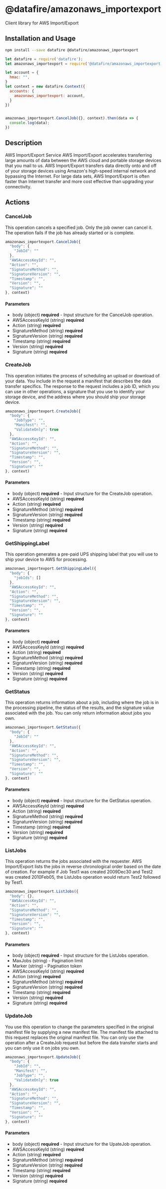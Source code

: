 # @datafire/amazonaws_importexport

Client library for AWS Import/Export

## Installation and Usage
```bash
npm install --save datafire @datafire/amazonaws_importexport
```

```js
let datafire = require('datafire');
let amazonaws_importexport = require('@datafire/amazonaws_importexport').actions;

let account = {
  hmac: "",
}
let context = new datafire.Context({
  accounts: {
    amazonaws_importexport: account,
  }
})


amazonaws_importexport.CancelJob({}, context).then(data => {
  console.log(data);
})
```

## Description
<fullname>AWS Import/Export Service</fullname> AWS Import/Export accelerates transferring large amounts of data between the AWS cloud and portable storage devices that you mail to us. AWS Import/Export transfers data directly onto and off of your storage devices using Amazon's high-speed internal network and bypassing the Internet. For large data sets, AWS Import/Export is often faster than Internet transfer and more cost effective than upgrading your connectivity.

## Actions
### CancelJob
This operation cancels a specified job. Only the job owner can cancel it. The operation fails if the job has already started or is complete.


```js
amazonaws_importexport.CancelJob({
  "body": {
    "JobId": ""
  },
  "AWSAccessKeyId": "",
  "Action": "",
  "SignatureMethod": "",
  "SignatureVersion": "",
  "Timestamp": "",
  "Version": "",
  "Signature": ""
}, context)
```

#### Parameters
* body (object) **required** - Input structure for the CancelJob operation.
* AWSAccessKeyId (string) **required**
* Action (string) **required**
* SignatureMethod (string) **required**
* SignatureVersion (string) **required**
* Timestamp (string) **required**
* Version (string) **required**
* Signature (string) **required**

### CreateJob
This operation initiates the process of scheduling an upload or download of your data. You include in the request a manifest that describes the data transfer specifics. The response to the request includes a job ID, which you can use in other operations, a signature that you use to identify your storage device, and the address where you should ship your storage device.


```js
amazonaws_importexport.CreateJob({
  "body": {
    "JobType": "",
    "Manifest": "",
    "ValidateOnly": true
  },
  "AWSAccessKeyId": "",
  "Action": "",
  "SignatureMethod": "",
  "SignatureVersion": "",
  "Timestamp": "",
  "Version": "",
  "Signature": ""
}, context)
```

#### Parameters
* body (object) **required** - Input structure for the CreateJob operation.
* AWSAccessKeyId (string) **required**
* Action (string) **required**
* SignatureMethod (string) **required**
* SignatureVersion (string) **required**
* Timestamp (string) **required**
* Version (string) **required**
* Signature (string) **required**

### GetShippingLabel
This operation generates a pre-paid UPS shipping label that you will use to ship your device to AWS for processing.


```js
amazonaws_importexport.GetShippingLabel({
  "body": {
    "jobIds": []
  },
  "AWSAccessKeyId": "",
  "Action": "",
  "SignatureMethod": "",
  "SignatureVersion": "",
  "Timestamp": "",
  "Version": "",
  "Signature": ""
}, context)
```

#### Parameters
* body (object) **required**
* AWSAccessKeyId (string) **required**
* Action (string) **required**
* SignatureMethod (string) **required**
* SignatureVersion (string) **required**
* Timestamp (string) **required**
* Version (string) **required**
* Signature (string) **required**

### GetStatus
This operation returns information about a job, including where the job is in the processing pipeline, the status of the results, and the signature value associated with the job. You can only return information about jobs you own.


```js
amazonaws_importexport.GetStatus({
  "body": {
    "JobId": ""
  },
  "AWSAccessKeyId": "",
  "Action": "",
  "SignatureMethod": "",
  "SignatureVersion": "",
  "Timestamp": "",
  "Version": "",
  "Signature": ""
}, context)
```

#### Parameters
* body (object) **required** - Input structure for the GetStatus operation.
* AWSAccessKeyId (string) **required**
* Action (string) **required**
* SignatureMethod (string) **required**
* SignatureVersion (string) **required**
* Timestamp (string) **required**
* Version (string) **required**
* Signature (string) **required**

### ListJobs
This operation returns the jobs associated with the requester. AWS Import/Export lists the jobs in reverse chronological order based on the date of creation. For example if Job Test1 was created 2009Dec30 and Test2 was created 2010Feb05, the ListJobs operation would return Test2 followed by Test1.


```js
amazonaws_importexport.ListJobs({
  "body": {},
  "AWSAccessKeyId": "",
  "Action": "",
  "SignatureMethod": "",
  "SignatureVersion": "",
  "Timestamp": "",
  "Version": "",
  "Signature": ""
}, context)
```

#### Parameters
* body (object) **required** - Input structure for the ListJobs operation.
* MaxJobs (string) - Pagination limit
* Marker (string) - Pagination token
* AWSAccessKeyId (string) **required**
* Action (string) **required**
* SignatureMethod (string) **required**
* SignatureVersion (string) **required**
* Timestamp (string) **required**
* Version (string) **required**
* Signature (string) **required**

### UpdateJob
You use this operation to change the parameters specified in the original manifest file by supplying a new manifest file. The manifest file attached to this request replaces the original manifest file. You can only use the operation after a CreateJob request but before the data transfer starts and you can only use it on jobs you own.


```js
amazonaws_importexport.UpdateJob({
  "body": {
    "JobId": "",
    "Manifest": "",
    "JobType": "",
    "ValidateOnly": true
  },
  "AWSAccessKeyId": "",
  "Action": "",
  "SignatureMethod": "",
  "SignatureVersion": "",
  "Timestamp": "",
  "Version": "",
  "Signature": ""
}, context)
```

#### Parameters
* body (object) **required** - Input structure for the UpateJob operation.
* AWSAccessKeyId (string) **required**
* Action (string) **required**
* SignatureMethod (string) **required**
* SignatureVersion (string) **required**
* Timestamp (string) **required**
* Version (string) **required**
* Signature (string) **required**

